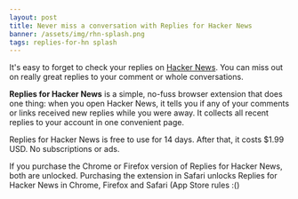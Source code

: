 ```yaml
---
layout: post
title: Never miss a conversation with Replies for Hacker News
banner: /assets/img/rhn-splash.png
tags: replies-for-hn splash
---
```


It's easy to forget to check your replies on [Hacker News](https://news.ycombinator.com). You can miss out on really great replies to your comment or whole conversations.

**Replies for Hacker News** is a simple, no-fuss browser extension that does one thing: when you open Hacker News, it tells you if any of your comments or links received new replies while you were away. It collects all recent replies to your account in one convenient page. 

Replies for Hacker News is free to use for 14 days. After that, it costs $1.99 USD. No subscriptions or ads. 

If you purchase the Chrome or Firefox version of Replies for Hacker News, both are unlocked. Purchasing the extension in Safari unlocks Replies for Hacker News in Chrome, Firefox and Safari (App Store rules :()